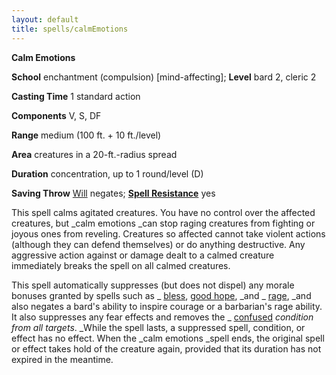 ```yaml
---
layout: default
title: spells/calmEmotions
---
```

 **Calm Emotions**

**School** enchantment (compulsion) [mind-affecting]; **Level** bard 2, cleric 2

**Casting Time** 1 standard action

**Components** V, S, DF

**Range** medium (100 ft. + 10 ft./level)

**Area** creatures in a 20-ft.-radius spread

**Duration** concentration, up to 1 round/level (D)

**Saving Throw** [Will](../combat#_will) negates; **[Spell Resistance](../glossary#_spell-resistance)** yes

This spell calms agitated creatures. You have no control over the affected creatures, but _calm emotions _can stop raging creatures from fighting or joyous ones from reveling. Creatures so affected cannot take violent actions (although they can defend themselves) or do anything destructive. Any aggressive action against or damage dealt to a calmed creature immediately breaks the spell on all calmed creatures.

This spell automatically suppresses (but does not dispel) any morale bonuses granted by spells such as _ [bless](bless#_bless), [good hope](goodHope#_good-hope), _and _ [rage](rage#_rage), _and also negates a bard's ability to inspire courage or a barbarian's rage ability. It also suppresses any fear effects and removes the _ [confused](../glossary#_confused) _condition from all targets_. _While the spell lasts, a suppressed spell, condition, or effect has no effect. When the _calm emotions _spell ends, the original spell or effect takes hold of the creature again, provided that its duration has not expired in the meantime.

